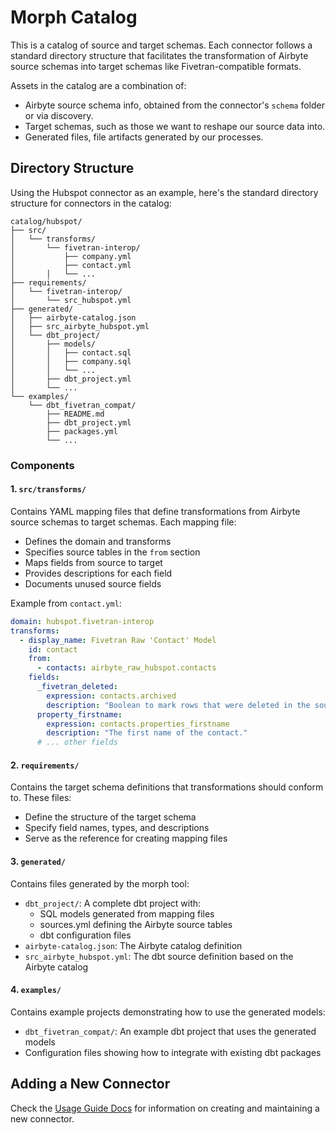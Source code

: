 # Morph Catalog

This is a catalog of source and target schemas. Each connector follows a standard directory structure that facilitates the transformation of Airbyte source schemas into target schemas like Fivetran-compatible formats.

Assets in the catalog are a combination of:

- Airbyte source schema info, obtained from the connector's `schema` folder or via discovery.
- Target schemas, such as those we want to reshape our source data into.
- Generated files, file artifacts generated by our processes.

## Directory Structure

Using the Hubspot connector as an example, here's the standard directory structure for connectors in the catalog:

```
catalog/hubspot/
├── src/
│   └── transforms/
│       └── fivetran-interop/
│           ├── company.yml
│           ├── contact.yml
│       │   └── ...
├── requirements/
│   └── fivetran-interop/
│       └── src_hubspot.yml
├── generated/
│   ├── airbyte-catalog.json
│   ├── src_airbyte_hubspot.yml
│   └── dbt_project/
│       ├── models/
│       │   ├── contact.sql
│       │   ├── company.sql
│       │   └── ...
│       ├── dbt_project.yml
│       └── ...
└── examples/
    └── dbt_fivetran_compat/
        ├── README.md
        ├── dbt_project.yml
        ├── packages.yml
        └── ...
```

### Components

#### 1. `src/transforms/`

Contains YAML mapping files that define transformations from Airbyte source schemas to target schemas. Each mapping file:

- Defines the domain and transforms
- Specifies source tables in the `from` section
- Maps fields from source to target
- Provides descriptions for each field
- Documents unused source fields

Example from `contact.yml`:

```yaml
domain: hubspot.fivetran-interop
transforms:
  - display_name: Fivetran Raw 'Contact' Model
    id: contact
    from:
      - contacts: airbyte_raw_hubspot.contacts
    fields:
      _fivetran_deleted:
        expression: contacts.archived
        description: "Boolean to mark rows that were deleted in the source database."
      property_firstname:
        expression: contacts.properties_firstname
        description: "The first name of the contact."
      # ... other fields
```

#### 2. `requirements/`

Contains the target schema definitions that transformations should conform to. These files:

- Define the structure of the target schema
- Specify field names, types, and descriptions
- Serve as the reference for creating mapping files

#### 3. `generated/`

Contains files generated by the morph tool:

- `dbt_project/`: A complete dbt project with:
  - SQL models generated from mapping files
  - sources.yml defining the Airbyte source tables
  - dbt configuration files
- `airbyte-catalog.json`: The Airbyte catalog definition
- `src_airbyte_hubspot.yml`: The dbt source definition based on the Airbyte catalog

#### 4. `examples/`

Contains example projects demonstrating how to use the generated models:

- `dbt_fivetran_compat/`: An example dbt project that uses the generated models
- Configuration files showing how to integrate with existing dbt packages

## Adding a New Connector

Check the [Usage Guide Docs](../docs/USAGE.md) for information on creating and maintaining a new connector.
